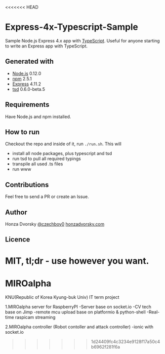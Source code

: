 <<<<<<< HEAD
# Express-4x-Typescript-Sample
Sample Node.js Express 4.x app with [TypeScript](http://www.typescriptlang.org). Useful for anyone starting to write an Express app with TypeScript.

Generated with
--------------
- [Node.js](https://nodejs.org) 0.12.0
- [npm](https://www.npmjs.com) 2.5.1
- [Express](http://expressjs.com) 4.11.2
- [tsd](http://definitelytyped.org/tsd/) 0.6.0-beta.5

Requirements
------------
Have Node.js and npm installed.

How to run
----------
Checkout the repo and inside of it, run `./run.sh`.
This will
- install all node packages, plus typescript and tsd
- run tsd to pull all required typings
- transpile all used .ts files
- run www

Contributions
-------------
Feel free to send a PR or create an Issue.

Author
------
Honza Dvorsky
[@czechboy0](http://twitter.com/czechboy0)
[honzadvorsky.com](http://honzadvorsky.com)

Licence
-------
MIT, tl;dr - use however you want.
=======
# MIROalpha

KNU(Republic of Korea Kyung-buk Univ) IT term project

1.MIROalpha server for RaspberryPI
-Server base on socket.io
-CV tech base on Jimp
-remote mcu upload base on platformio & python-shell
-Real-time raspicam streaming

2.MIROalpha controller (Robot contoller and attack controller)
-ionic with socket.io


>>>>>>> 1d24409fc4c3234e9128f17a50c4b6962f281f6a
